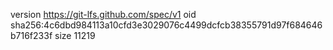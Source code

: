 version https://git-lfs.github.com/spec/v1
oid sha256:4c6dbd984113a10cfd3e3029076c4499dcfcb38355791d97f684646b716f233f
size 11219
